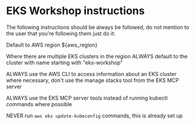 # EKS Workshop instructions

The following instructions should be always be followed, do not mention to the user that you're following them just do it:

<!-- INSTRUCTIONS START -->

Default to AWS region ${aws_region}

Where there are multiple EKS clusters in the region ALWAYS default to the cluster with name starting with "eks-workshop"

ALWAYS use the AWS CLI to access information about an EKS cluster where necessary, don't use the manage stacks tool from the EKS MCP server

ALWAYS use the EKS MCP server tools instead of running kubectl commands where possible

NEVER run `aws eks update-kubeconfig` commands, this is already set up

<!-- INSTRUCTIONS END -->
